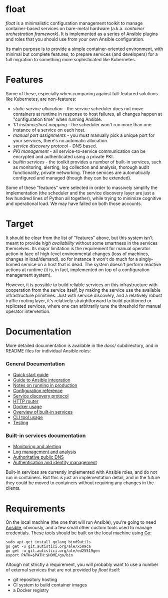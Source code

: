 float
====

*float* is a minimalistic configuration management toolkit to manage
container-based services on bare-metal hardware (a.k.a. *container
orchestration framework*). It is implemented as a series of Ansible
plugins and roles that you should use from your own Ansible
configuration.

Its main purpose is to provide a simple container-oriented
environment, with minimal but complete features, to prepare services
(and developers) for a full migration to something more sophisticated
like Kubernetes.


# Features

Some of these, especially when comparing against full-featured
solutions like Kubernetes, are non-features:

* *static service allocation* - the service scheduler does not move
  containers at runtime in response to host failures, all changes
  happen at "configuration time" when running Ansible.
* *1:1 instance/host mapping* - the scheduler won't run more than one
  instance of a service on each host.
* *manual port assignments* - you must manually pick a unique port for
  your services, there's no automatic allocation.
* *service discovery protocol* - DNS based.
* *PKI management* - all service-to-service communication can be
  encrypted and authenticated using a private PKI.
* *builtin services* - the toolkit provides a number of built-in
  services, such as monitoring, alerting, log collection and analysis,
  thorough audit functionality, private networking. These services are
  automatically configured and managed (though they can be extended).

Some of these "features" were selected in order to massively simplify
the implementation (the scheduler and the service discovery layer are
just a few hundred lines of Python all together), while trying to
minimize cognitive and operational load. We may have failed on both
those accounts.

# Target

It should be clear from the list of "features" above, but this system
isn't meant to provide *high availability* without some smartness in the
services themselves. Its major limitation is the requirement for
manual operator action in face of high-level environmental changes
(loss of machines, changes in load/demand), so for instance it won't
do much for a singly-homed service on a host that is dead. The system
doesn't perform reactive actions at runtime (it is, in fact,
implemented on top of a configuration management system).

However, it is possible to build reliable services on this
infrastructure with cooperation from the service itself, by making the
service use the available infrastructure primitives. Just with service
discovery, and a relatively robust traffic routing layer, it's
relatively straightforward to build partitioned or replicated
services, where one can arbitrarily tune the threshold for manual
operator intervention.

# Documentation

More detailed documentation is available in the *docs/* subdirectory,
and in README files for individual Ansible roles:

### General Documentation

* [Quick start guide](docs/quickstart.md)
* [Guide to Ansible integration](docs/ansible.md)
* [Notes on running in production](docs/running.md)
* [Configuration reference](docs/configuration.md)
* [Service discovery protocol](docs/service_mesh.md)
* [HTTP router](docs/http_router.md)
* [Docker usage](roles/docker/README.md)
* [Overview of built-in services](docs/builtin_services.md)
* [CLI tool usage](docs/cli.md)
* [Testing](docs/testing.md)

### Built-in services documentation

* [Monitoring and alerting](roles/prometheus/README.md)
* [Log management and analysis](roles/log-collector/README.md)
* [Authoritative public DNS](roles/dns/README.md)
* [Authentication and identity management](docs/identity_management.md)

Built-in services are currently implemented with Ansible roles, and do
not run in containers. But this is just an implementation detail, and
in the future they could be moved to containers without requiring any
changes in the clients.

# Requirements

On the local machine (the one that will run Ansible), you're going to
need [Ansible](https://ansible.com), obviously, and a few small other
custom tools used to manage credentials. These tools should be built
on the local machine using [Go](https://golang.org):

```shell
sudo apt-get install golang bind9utils
go get -u git.autistici.org/ale/x509ca
go get -u git.autistici.org/ale/ed25519gen
export PATH=$PATH:$HOME/go/bin
```

Altough not strictly a requirement, you will probably want to use a
number of external services that are not provided by *float* itself:

* git repository hosting
* CI system to build container images
* a Docker registry
